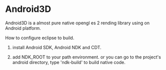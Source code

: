 Android3D
=========

Android3D is a almost pure native opengl es 2 rending library using on Android platform.

How to configure eclipse to build.

1. install Android SDK, Android NDK and CDT.

2. add NDK_ROOT to your path environment.
or you can go to the project's android directory, type 'ndk-build' to build native code.

